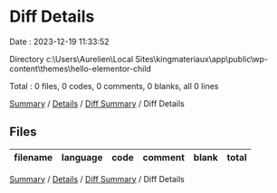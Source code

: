 # Diff Details

Date : 2023-12-19 11:33:52

Directory c:\\Users\\Aurelien\\Local Sites\\kingmateriaux\\app\\public\\wp-content\\themes\\hello-elementor-child

Total : 0 files,  0 codes, 0 comments, 0 blanks, all 0 lines

[Summary](results.md) / [Details](details.md) / [Diff Summary](diff.md) / Diff Details

## Files
| filename | language | code | comment | blank | total |
| :--- | :--- | ---: | ---: | ---: | ---: |

[Summary](results.md) / [Details](details.md) / [Diff Summary](diff.md) / Diff Details